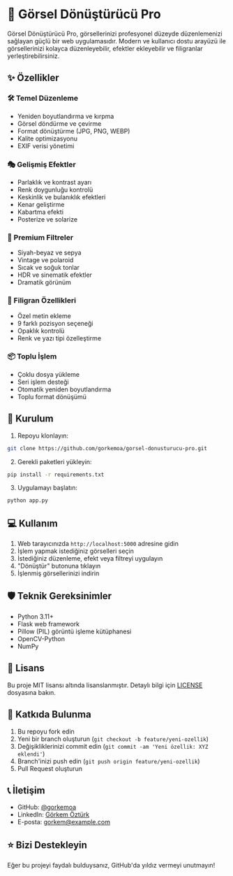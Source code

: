 # 🎨 Görsel Dönüştürücü Pro

Görsel Dönüştürücü Pro, görsellerinizi profesyonel düzeyde düzenlemenizi sağlayan güçlü bir web uygulamasıdır. Modern ve kullanıcı dostu arayüzü ile görsellerinizi kolayca düzenleyebilir, efektler ekleyebilir ve filigranlar yerleştirebilirsiniz.

## ✨ Özellikler

### 🛠️ Temel Düzenleme
- Yeniden boyutlandırma ve kırpma
- Görsel döndürme ve çevirme
- Format dönüştürme (JPG, PNG, WEBP)
- Kalite optimizasyonu
- EXIF verisi yönetimi

### 🎭 Gelişmiş Efektler
- Parlaklık ve kontrast ayarı
- Renk doygunluğu kontrolü
- Keskinlik ve bulanıklık efektleri
- Kenar geliştirme
- Kabartma efekti
- Posterize ve solarize

### 🎨 Premium Filtreler
- Siyah-beyaz ve sepya
- Vintage ve polaroid
- Sıcak ve soğuk tonlar
- HDR ve sinematik efektler
- Dramatik görünüm

### 💫 Filigran Özellikleri
- Özel metin ekleme
- 9 farklı pozisyon seçeneği
- Opaklık kontrolü
- Renk ve yazı tipi özelleştirme

### 📦 Toplu İşlem
- Çoklu dosya yükleme
- Seri işlem desteği
- Otomatik yeniden boyutlandırma
- Toplu format dönüşümü

## 🚀 Kurulum

1. Repoyu klonlayın:
```bash
git clone https://github.com/gorkemoa/gorsel-donusturucu-pro.git
```

2. Gerekli paketleri yükleyin:
```bash
pip install -r requirements.txt
```

3. Uygulamayı başlatın:
```bash
python app.py
```

## 💻 Kullanım

1. Web tarayıcınızda `http://localhost:5000` adresine gidin
2. İşlem yapmak istediğiniz görselleri seçin
3. İstediğiniz düzenleme, efekt veya filtreyi uygulayın
4. "Dönüştür" butonuna tıklayın
5. İşlenmiş görsellerinizi indirin

## 🛡️ Teknik Gereksinimler

- Python 3.11+
- Flask web framework
- Pillow (PIL) görüntü işleme kütüphanesi
- OpenCV-Python
- NumPy

## 📄 Lisans

Bu proje MIT lisansı altında lisanslanmıştır. Detaylı bilgi için [LICENSE](LICENSE) dosyasına bakın.

## 🤝 Katkıda Bulunma

1. Bu repoyu fork edin
2. Yeni bir branch oluşturun (`git checkout -b feature/yeni-ozellik`)
3. Değişikliklerinizi commit edin (`git commit -am 'Yeni özellik: XYZ eklendi'`)
4. Branch'inizi push edin (`git push origin feature/yeni-ozellik`)
5. Pull Request oluşturun

## 📞 İletişim

- GitHub: [@gorkemoa](https://github.com/gorkemoa)
- LinkedIn: [Görkem Öztürk](https://linkedin.com/in/gorkemoa)
- E-posta: gorkem@example.com

## ⭐ Bizi Destekleyin

Eğer bu projeyi faydalı bulduysanız, GitHub'da yıldız vermeyi unutmayın! 